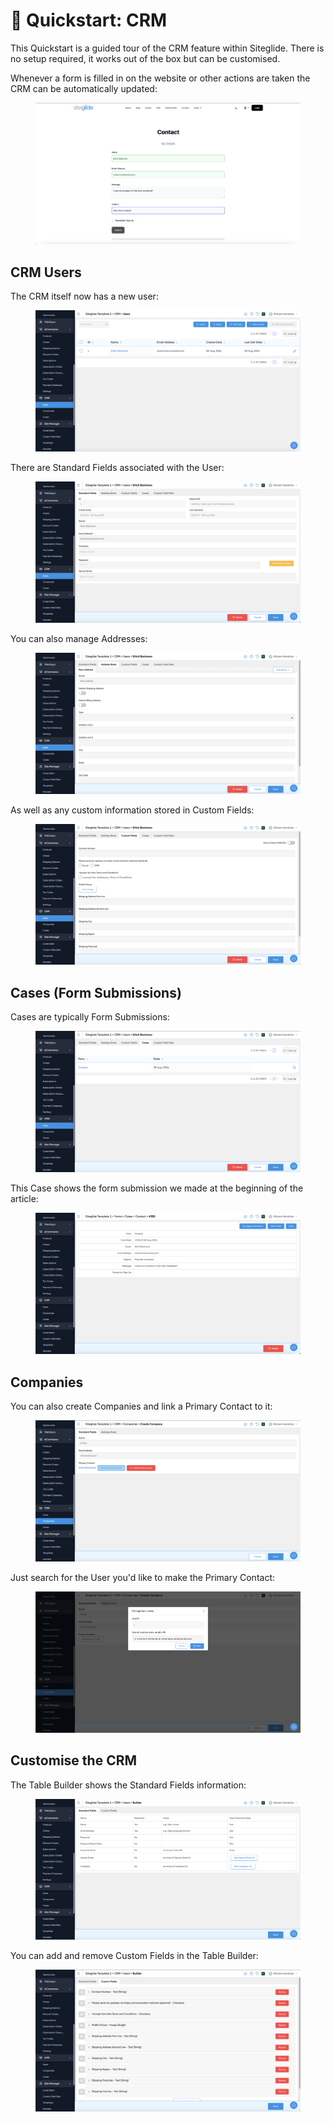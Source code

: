 # 🚀 Quickstart: CRM

This Quickstart is a guided tour of the CRM feature within Siteglide. There is no setup required, it works out of the box but can be customised.

Whenever a form is filled in on the website or other actions are taken the CRM can be automatically updated:

<figure><img src="../.gitbook/assets/Siteglide-CRM-Form-Submit.png" alt=""><figcaption></figcaption></figure>

## CRM Users

The CRM itself now has a new user:

<figure><img src="../.gitbook/assets/Siteglide-CRM-Users copy.png" alt=""><figcaption></figcaption></figure>

There are Standard Fields associated with the User:

<figure><img src="../.gitbook/assets/Siteglide-CRM-User-Details copy.png" alt=""><figcaption></figcaption></figure>

You can also manage Addresses:

<figure><img src="../.gitbook/assets/Siteglide-CRM-User-Address-Book.png" alt=""><figcaption></figcaption></figure>

As well as any custom information stored in Custom Fields:

<figure><img src="../.gitbook/assets/Siteglide-CRM-User-Custom-Fields-Data.png" alt=""><figcaption></figcaption></figure>

## Cases (Form Submissions)

Cases are typically Form Submissions:

<figure><img src="../.gitbook/assets/Siteglide-CRM-User-Cases.png" alt=""><figcaption></figcaption></figure>

This Case shows the form submission we made at the beginning of the article:

<figure><img src="../.gitbook/assets/Siteglide-CRM-Case.png" alt=""><figcaption></figcaption></figure>

## Companies

You can also create Companies and link a Primary Contact to it:

<figure><img src="../.gitbook/assets/Siteglide-CRM-Users-Create-Company.png" alt=""><figcaption></figcaption></figure>

Just search for the User you'd like to make the Primary Contact:

<figure><img src="../.gitbook/assets/Siteglide-CRM-Users-Create-Company-Assign.png" alt=""><figcaption></figcaption></figure>

## Customise the CRM

The Table Builder shows the Standard Fields information:

<figure><img src="../.gitbook/assets/Siteglide-CRM-Users-Standard-Fields-Builder.png" alt=""><figcaption></figcaption></figure>

You can add and remove Custom Fields in the Table Builder:

<figure><img src="../.gitbook/assets/Siteglide-CRM-Users-Custom-Fields-Builder.png" alt=""><figcaption></figcaption></figure>


